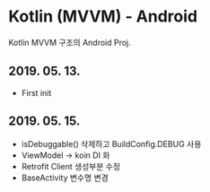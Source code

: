 Kotlin (MVVM) - Android
======================

Kotlin MVVM 구조의 Android Proj.



## 2019. 05. 13.
- First init
## 2019. 05. 15.
- isDebuggable() 삭제하고 BuildConfig.DEBUG 사용
- ViewModel -> koin DI 화 
- Retrofit Client 생성부분 수정
- BaseActivity 변수명 변경

